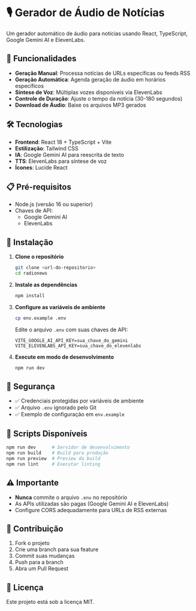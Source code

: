 # 🎙️ Gerador de Áudio de Notícias

Um gerador automático de áudio para notícias usando React, TypeScript, Google Gemini AI e ElevenLabs.

## 🚀 Funcionalidades

- **Geração Manual**: Processa notícias de URLs específicas ou feeds RSS
- **Geração Automática**: Agenda geração de áudio em horários específicos
- **Síntese de Voz**: Múltiplas vozes disponíveis via ElevenLabs
- **Controle de Duração**: Ajuste o tempo da notícia (30-180 segundos)
- **Download de Áudio**: Baixe os arquivos MP3 gerados

## 🛠️ Tecnologias

- **Frontend**: React 18 + TypeScript + Vite
- **Estilização**: Tailwind CSS
- **IA**: Google Gemini AI para reescrita de texto
- **TTS**: ElevenLabs para síntese de voz
- **Ícones**: Lucide React

## 📋 Pré-requisitos

- Node.js (versão 16 ou superior)
- Chaves de API:
  - Google Gemini AI
  - ElevenLabs

## 🔧 Instalação

1. **Clone o repositório**
   ```bash
   git clone <url-do-repositorio>
   cd radionews
   ```

2. **Instale as dependências**
   ```bash
   npm install
   ```

3. **Configure as variáveis de ambiente**
   ```bash
   cp env.example .env
   ```
   
   Edite o arquivo `.env` com suas chaves de API:
   ```env
   VITE_GOOGLE_AI_API_KEY=sua_chave_do_gemini
   VITE_ELEVENLABS_API_KEY=sua_chave_do_elevenlabs
   ```

4. **Execute em modo de desenvolvimento**
   ```bash
   npm run dev
   ```

## 🔐 Segurança

- ✅ Credenciais protegidas por variáveis de ambiente
- ✅ Arquivo `.env` ignorado pelo Git
- ✅ Exemplo de configuração em `env.example`

## 📝 Scripts Disponíveis

```bash
npm run dev      # Servidor de desenvolvimento
npm run build    # Build para produção
npm run preview  # Preview da build
npm run lint     # Executar linting
```

## ⚠️ Importante

- **Nunca** commite o arquivo `.env` no repositório
- As APIs utilizadas são pagas (Google Gemini AI e ElevenLabs)
- Configure CORS adequadamente para URLs de RSS externas

## 🤝 Contribuição

1. Fork o projeto
2. Crie uma branch para sua feature
3. Commit suas mudanças
4. Push para a branch
5. Abra um Pull Request

## 📄 Licença

Este projeto está sob a licença MIT.
